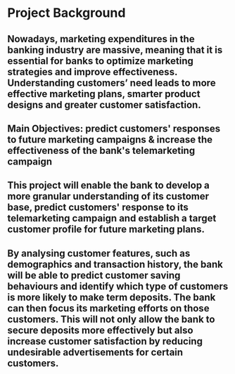 #  Project Background
## Nowadays, marketing expenditures in the banking industry are massive, meaning that it is essential for banks to optimize marketing strategies and improve effectiveness. Understanding customers’ need leads to more effective marketing plans, smarter product designs and greater customer satisfaction.
## Main Objectives: predict customers' responses to future marketing campaigns & increase the effectiveness of the bank's telemarketing campaign
## This project will enable the bank to develop a more granular understanding of its customer base, predict customers' response to its telemarketing campaign and establish a target customer profile for future marketing plans.
## By analysing customer features, such as demographics and transaction history, the bank will be able to predict customer saving behaviours and identify which type of customers is more likely to make term deposits. The bank can then focus its marketing efforts on those customers. This will not only allow the bank to secure deposits more effectively but also increase customer satisfaction by reducing undesirable advertisements for certain customers.
